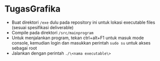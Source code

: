 # TugasGrafika
- Buat direktori `/exe` dulu pada repository ini untuk lokasi executable files (sesuai spesifikasi deliverable)
- Compile pada direktori `/src/mainprogram`
- Untuk menjalankan program, tekan ctrl+alt+F1 untuk masuk mode console, kemudian login dan masukkan perintah `sudo su` untuk akses sebagai root
- Jalankan dengan perintah `./\<nama executable\>`

